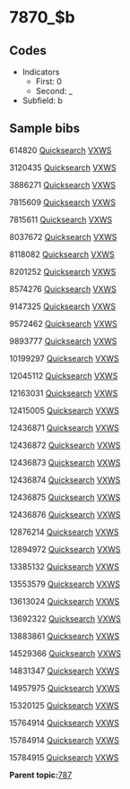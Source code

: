 # 7870\_$b

## Codes

-   Indicators
    -   First: 0
    -   Second: \_
-   Subfield: b

## Sample bibs

614820 [Quicksearch](https://search.library.yale.edu/catalog/614820) [VXWS](http://prodorbis.library.yale.edu:7014/vxws/GetHoldingsService?bibId=614820)

3120435 [Quicksearch](https://search.library.yale.edu/catalog/3120435) [VXWS](http://prodorbis.library.yale.edu:7014/vxws/GetHoldingsService?bibId=3120435)

3886271 [Quicksearch](https://search.library.yale.edu/catalog/3886271) [VXWS](http://prodorbis.library.yale.edu:7014/vxws/GetHoldingsService?bibId=3886271)

7815609 [Quicksearch](https://search.library.yale.edu/catalog/7815609) [VXWS](http://prodorbis.library.yale.edu:7014/vxws/GetHoldingsService?bibId=7815609)

7815611 [Quicksearch](https://search.library.yale.edu/catalog/7815611) [VXWS](http://prodorbis.library.yale.edu:7014/vxws/GetHoldingsService?bibId=7815611)

8037672 [Quicksearch](https://search.library.yale.edu/catalog/8037672) [VXWS](http://prodorbis.library.yale.edu:7014/vxws/GetHoldingsService?bibId=8037672)

8118082 [Quicksearch](https://search.library.yale.edu/catalog/8118082) [VXWS](http://prodorbis.library.yale.edu:7014/vxws/GetHoldingsService?bibId=8118082)

8201252 [Quicksearch](https://search.library.yale.edu/catalog/8201252) [VXWS](http://prodorbis.library.yale.edu:7014/vxws/GetHoldingsService?bibId=8201252)

8574276 [Quicksearch](https://search.library.yale.edu/catalog/8574276) [VXWS](http://prodorbis.library.yale.edu:7014/vxws/GetHoldingsService?bibId=8574276)

9147325 [Quicksearch](https://search.library.yale.edu/catalog/9147325) [VXWS](http://prodorbis.library.yale.edu:7014/vxws/GetHoldingsService?bibId=9147325)

9572462 [Quicksearch](https://search.library.yale.edu/catalog/9572462) [VXWS](http://prodorbis.library.yale.edu:7014/vxws/GetHoldingsService?bibId=9572462)

9893777 [Quicksearch](https://search.library.yale.edu/catalog/9893777) [VXWS](http://prodorbis.library.yale.edu:7014/vxws/GetHoldingsService?bibId=9893777)

10199297 [Quicksearch](https://search.library.yale.edu/catalog/10199297) [VXWS](http://prodorbis.library.yale.edu:7014/vxws/GetHoldingsService?bibId=10199297)

12045112 [Quicksearch](https://search.library.yale.edu/catalog/12045112) [VXWS](http://prodorbis.library.yale.edu:7014/vxws/GetHoldingsService?bibId=12045112)

12163031 [Quicksearch](https://search.library.yale.edu/catalog/12163031) [VXWS](http://prodorbis.library.yale.edu:7014/vxws/GetHoldingsService?bibId=12163031)

12415005 [Quicksearch](https://search.library.yale.edu/catalog/12415005) [VXWS](http://prodorbis.library.yale.edu:7014/vxws/GetHoldingsService?bibId=12415005)

12436871 [Quicksearch](https://search.library.yale.edu/catalog/12436871) [VXWS](http://prodorbis.library.yale.edu:7014/vxws/GetHoldingsService?bibId=12436871)

12436872 [Quicksearch](https://search.library.yale.edu/catalog/12436872) [VXWS](http://prodorbis.library.yale.edu:7014/vxws/GetHoldingsService?bibId=12436872)

12436873 [Quicksearch](https://search.library.yale.edu/catalog/12436873) [VXWS](http://prodorbis.library.yale.edu:7014/vxws/GetHoldingsService?bibId=12436873)

12436874 [Quicksearch](https://search.library.yale.edu/catalog/12436874) [VXWS](http://prodorbis.library.yale.edu:7014/vxws/GetHoldingsService?bibId=12436874)

12436875 [Quicksearch](https://search.library.yale.edu/catalog/12436875) [VXWS](http://prodorbis.library.yale.edu:7014/vxws/GetHoldingsService?bibId=12436875)

12436876 [Quicksearch](https://search.library.yale.edu/catalog/12436876) [VXWS](http://prodorbis.library.yale.edu:7014/vxws/GetHoldingsService?bibId=12436876)

12876214 [Quicksearch](https://search.library.yale.edu/catalog/12876214) [VXWS](http://prodorbis.library.yale.edu:7014/vxws/GetHoldingsService?bibId=12876214)

12894972 [Quicksearch](https://search.library.yale.edu/catalog/12894972) [VXWS](http://prodorbis.library.yale.edu:7014/vxws/GetHoldingsService?bibId=12894972)

13385132 [Quicksearch](https://search.library.yale.edu/catalog/13385132) [VXWS](http://prodorbis.library.yale.edu:7014/vxws/GetHoldingsService?bibId=13385132)

13553579 [Quicksearch](https://search.library.yale.edu/catalog/13553579) [VXWS](http://prodorbis.library.yale.edu:7014/vxws/GetHoldingsService?bibId=13553579)

13613024 [Quicksearch](https://search.library.yale.edu/catalog/13613024) [VXWS](http://prodorbis.library.yale.edu:7014/vxws/GetHoldingsService?bibId=13613024)

13692322 [Quicksearch](https://search.library.yale.edu/catalog/13692322) [VXWS](http://prodorbis.library.yale.edu:7014/vxws/GetHoldingsService?bibId=13692322)

13883861 [Quicksearch](https://search.library.yale.edu/catalog/13883861) [VXWS](http://prodorbis.library.yale.edu:7014/vxws/GetHoldingsService?bibId=13883861)

14529366 [Quicksearch](https://search.library.yale.edu/catalog/14529366) [VXWS](http://prodorbis.library.yale.edu:7014/vxws/GetHoldingsService?bibId=14529366)

14831347 [Quicksearch](https://search.library.yale.edu/catalog/14831347) [VXWS](http://prodorbis.library.yale.edu:7014/vxws/GetHoldingsService?bibId=14831347)

14957975 [Quicksearch](https://search.library.yale.edu/catalog/14957975) [VXWS](http://prodorbis.library.yale.edu:7014/vxws/GetHoldingsService?bibId=14957975)

15320125 [Quicksearch](https://search.library.yale.edu/catalog/15320125) [VXWS](http://prodorbis.library.yale.edu:7014/vxws/GetHoldingsService?bibId=15320125)

15764914 [Quicksearch](https://search.library.yale.edu/catalog/15764914) [VXWS](http://prodorbis.library.yale.edu:7014/vxws/GetHoldingsService?bibId=15764914)

15784914 [Quicksearch](https://search.library.yale.edu/catalog/15784914) [VXWS](http://prodorbis.library.yale.edu:7014/vxws/GetHoldingsService?bibId=15784914)

15784915 [Quicksearch](https://search.library.yale.edu/catalog/15784915) [VXWS](http://prodorbis.library.yale.edu:7014/vxws/GetHoldingsService?bibId=15784915)

**Parent topic:**[787](../../tags/787/787.md)

